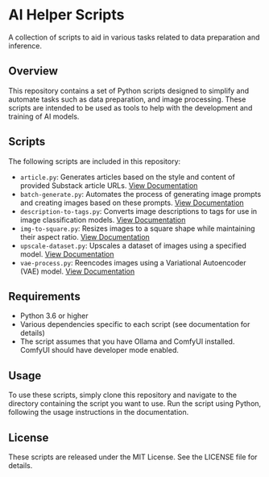 # AI Helper Scripts

A collection of scripts to aid in various tasks related to data preparation and inference.

## Overview

This repository contains a set of Python scripts designed to simplify and automate tasks such as data preparation, and image processing. These scripts are intended to be used as tools to help with the development and training of AI models.

## Scripts

The following scripts are included in this repository:

* `article.py`: Generates articles based on the style and content of provided Substack article URLs. [View Documentation](docs/article.md)
* `batch-generate.py`: Automates the process of generating image prompts and creating images based on these prompts. [View Documentation](docs/batch-generate.md)
* `description-to-tags.py`: Converts image descriptions to tags for use in image classification models. [View Documentation](docs/description-to-tags.md)
* `img-to-square.py`: Resizes images to a square shape while maintaining their aspect ratio. [View Documentation](docs/img-to-square.md)
* `upscale-dataset.py`: Upscales a dataset of images using a specified model. [View Documentation](docs/upscale-dataset.md)
* `vae-process.py`: Reencodes images using a Variational Autoencoder (VAE) model. [View Documentation](docs/vae-process.md)

## Requirements

* Python 3.6 or higher
* Various dependencies specific to each script (see documentation for details)
* The script assumes that you have Ollama and ComfyUI installed. ComfyUI should have developer mode enabled.

## Usage

To use these scripts, simply clone this repository and navigate to the directory containing the script you want to use. Run the script using Python, following the usage instructions in the documentation.

## License

These scripts are released under the MIT License. See the LICENSE file for details.
